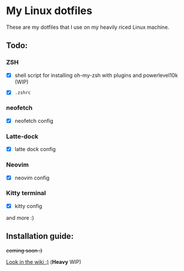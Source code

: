 # My Linux dotfiles
These are my dotfiles that I use on my heavily riced Linux machine.

## Todo:
### ZSH 
- [x] shell script for installing oh-my-zsh with plugins and powerlevel10k (WIP)

- [x] `.zshrc`

### neofetch
- [x] neofetch config

### Latte-dock
- [x] latte dock config

### Neovim
- [x] neovim config

### Kitty terminal
- [x] kitty config


and more :)

## Installation guide: 
~~coming soon :)~~

[Look in the wiki :)](https://github.com/michaelScopic/dotfiles/wiki) (**Heavy** WIP)


